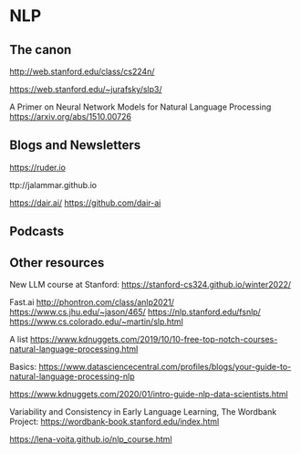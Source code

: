 # NLP

## The canon

<http://web.stanford.edu/class/cs224n/>

<https://web.stanford.edu/~jurafsky/slp3/>

A Primer on Neural Network Models for Natural Language Processing https://arxiv.org/abs/1510.00726

## Blogs and Newsletters

<https://ruder.io>

ttp://jalammar.github.io

<https://dair.ai/>
<https://github.com/dair-ai>

## Podcasts

## Other resources

New LLM course at Stanford: https://stanford-cs324.github.io/winter2022/

Fast.ai
<http://phontron.com/class/anlp2021/>
<https://www.cs.jhu.edu/~jason/465/>
<https://nlp.stanford.edu/fsnlp/>
<https://www.cs.colorado.edu/~martin/slp.html>

A list https://www.kdnuggets.com/2019/10/10-free-top-notch-courses-natural-language-processing.html

Basics: https://www.datasciencecentral.com/profiles/blogs/your-guide-to-natural-language-processing-nlp

https://www.kdnuggets.com/2020/01/intro-guide-nlp-data-scientists.html

Variability and Consistency in Early Language Learning, The Wordbank Project: https://wordbank-book.stanford.edu/index.html 

https://lena-voita.github.io/nlp_course.html
